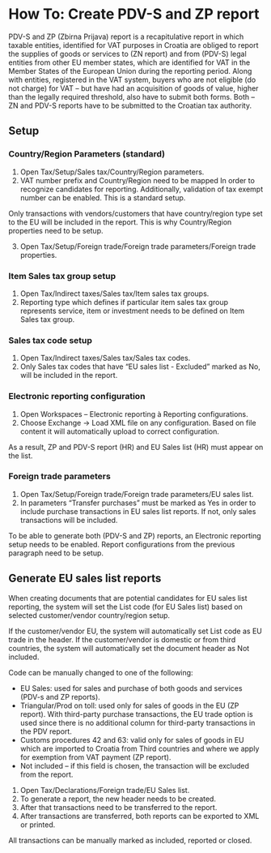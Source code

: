 # How To: Create PDV-S and ZP report 

PDV-S and ZP (Zbirna Prijava) report is a recapitulative report in which taxable entities, identified for VAT purposes in Croatia are obliged to report the supplies of goods or services to (ZN report) and from (PDV-S) legal entities from other EU member states, which are identified for VAT in the Member States of the European Union during the reporting period. Along with entities, registered in the VAT system, buyers who are not eligible (do not charge) for VAT – but have had an acquisition of goods of value, higher than the legally required threshold, also have to submit both forms. Both – ZN and PDV-S reports have to be submitted to the Croatian tax authority.

## Setup

### Country/Region Parameters (standard) 

1. Open Tax/Setup/Sales tax/Country/Region parameters.
2. VAT number prefix and Country/Region need to be mapped In order to recognize candidates for reporting. Additionally, validation of tax exempt number can be enabled. This is a standard setup.  

Only transactions with vendors/customers that have country/region type set to the EU will be included in the report. This is why Country/Region properties need to be setup.  

3. Open Tax/Setup/Foreign trade/Foreign trade parameters/Foreign trade properties.

### Item Sales tax group setup 

1. Open Tax/Indirect taxes/Sales tax/Item sales tax groups.
2. Reporting type which defines if particular item sales tax group represents service, item or investment needs to be defined on Item Sales tax group. 

### Sales tax code setup 

1. Open Tax/Indirect taxes/Sales tax/Sales tax codes.
2. Only Sales tax codes that have “EU sales list - Excluded” marked as No, will be included in the report.  

### Electronic reporting configuration 

1. Open Workspaces – Electronic reporting à Reporting configurations.
2. Choose Exchange -> Load XML file on any configuration. Based on file content it will automatically upload to correct configuration. 

As a result, ZP and PDV-S report (HR) and EU Sales list (HR) must appear on the list.  

### Foreign trade parameters 

1. Open Tax/Setup/Foreign trade/Foreign trade parameters/EU sales list.
2. In parameters “Transfer purchases” must be marked as Yes in order to include purchase transactions in EU sales list reports. If not, only sales transactions will be included.  

To be able to generate both (PDV-S and ZP) reports, an Electronic reporting setup needs to be enabled. Report configurations from the previous paragraph need to be setup.  

## Generate EU sales list reports 

When creating documents that are potential candidates for EU sales list reporting, the system will set the List code (for EU Sales list) based on selected customer/vendor country/region setup. 

If the customer/vendor EU, the system will automatically set List code as EU trade in the header. If the customer/vendor is domestic or from third countries, the system will automatically set the document header as Not included. 

Code can be manually changed to one of the following: 
   - EU Sales: used for sales and purchase of both goods and services (PDV-s and ZP reports). 
   - Triangular/Prod on toll: used only for sales of goods in the EU (ZP report). With third-party purchase transactions, the EU trade option is used since there is no additional column for third-party transactions in the PDV report.   
   - Customs procedures 42 and 63: valid only for sales of goods in EU which are imported to Croatia from Third countries and where we apply for exemption from VAT payment (ZP report). 
   - Not included – if this field is chosen, the transaction will be excluded from the report.  

1. Open Tax/Declarations/Foreign trade/EU Sales list.
2. To generate a report, the new header needs to be created.  
3. After that transactions need to be transferred to the report. 
4. After transactions are transferred, both reports can be exported to XML or printed. 

All transactions can be manually marked as included, reported or closed.  

 